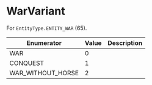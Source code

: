 # WarVariant

For `EntityType.ENTITY_WAR` (65). 

| Enumerator | Value | Description |
| - | - | - |
| WAR | 0 |  |
| CONQUEST | 1 |  |
| WAR_WITHOUT_HORSE | 2 |  |
